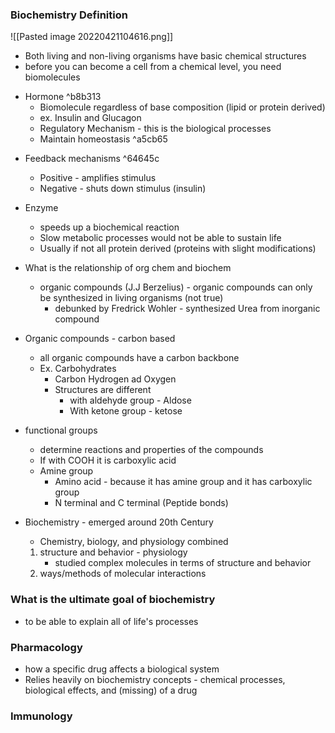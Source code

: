 ### Biochemistry Definition
![[Pasted image 20220421104616.png]]

- Both living and non-living organisms have basic chemical structures
- before you can become a cell from a chemical level, you need biomolecules

* Hormone  ^b8b313
	* Biomolecule regardless of base composition (lipid or protein derived)
	* ex. Insulin and Glucagon
	* Regulatory Mechanism - this is the biological processes
	* Maintain homeostasis ^a5cb65

- Feedback mechanisms ^64645c
	- Positive - amplifies stimulus
	- Negative - shuts down stimulus (insulin)

- Enzyme
	- speeds up a biochemical reaction
	- Slow metabolic processes would not be able to sustain life
	- Usually if not all protein derived (proteins with slight modifications)

- What is the relationship of org chem and biochem
	- organic compounds (J.J Berzelius) - organic compounds can only be synthesized in living organisms (not true)
		- debunked by Fredrick Wohler - synthesized Urea from inorganic compound

- Organic compounds - carbon based
	- all organic compounds have a carbon backbone
	- Ex. Carbohydrates
		- Carbon Hydrogen ad Oxygen
		- Structures are different
			- with aldehyde group - Aldose
			- With ketone group - ketose

- functional groups
	- determine reactions and properties of the compounds
	- If with COOH it is carboxylic acid
	- Amine group
		- Amino acid - because it has amine group and it has carboxylic group
		- N terminal and C terminal (Peptide bonds)

- Biochemistry - emerged around 20th Century
	- Chemistry, biology, and physiology combined
	1. structure and behavior - physiology 
		- studied complex molecules in terms of structure and behavior
	2.  ways/methods of molecular interactions

### What is the ultimate goal of biochemistry
- to be able to explain all of life's processes

### Pharmacology
- how a specific drug affects a biological system
- Relies heavily on biochemistry concepts - chemical processes, biological effects, and (missing) of a drug

### Immunology

